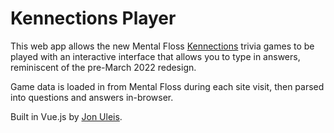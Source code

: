 # Kennections Player

This web app allows the new Mental Floss [Kennections](https://www.mentalfloss.com/kennections) trivia games to be played with an interactive interface that allows you to type in answers, reminiscent of the pre-March 2022 redesign.

Game data is loaded in from Mental Floss during each site visit, then parsed into questions and answers in-browser. 

Built in Vue.js by [Jon Uleis](https://jonuleis.com/).
